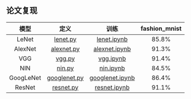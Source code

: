 ## 论文复现

|模型|定义|训练|fashion_mnist|
|:---:|:---:|:---:|:---:|
|LeNet|[lenet.py](./models/lenet.py)|[lenet.ipynb](./notebook/lenet.ipynb)|85.8%|
|AlexNet|[alexnet.py](./models/alexnet.py)|[alexnet.ipynb](./notebook/alexnet.ipynb)|91.3%|
|VGG|[vgg.py](./models/vgg.py)|[vgg.ipynb](./notebook/vgg.ipynb)|91.4%|
|NIN|[nin.py](./models/nin.py)|[nin.ipynb](./notebook/nin.ipynb)|84.5%|
|GoogLeNet|[googlenet.py](./models/googlenet.py)|[googlenet.ipynb](./notebook/googlenet.ipynb)|86.4%|
|ResNet|[resnet.py](./models/resnet.py)|[resnet.ipynb](./notebook/resnet.ipynb)|91.1%|
